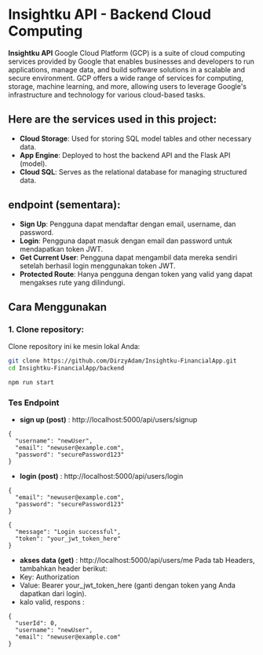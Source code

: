 # Insightku API - Backend Cloud Computing

**Insightku API** Google Cloud Platform (GCP) is a suite of cloud computing services provided by Google that enables businesses and developers to run applications, manage data, and build software solutions in a scalable and secure environment. GCP offers a wide range of services for computing, storage, machine learning, and more, allowing users to leverage Google's infrastructure and technology for various cloud-based tasks.

## Here are the services used in this project:

- **Cloud Storage**: Used for storing SQL model tables and other necessary data.
- **App Engine**: Deployed to host the backend API and the Flask API (model).
- **Cloud SQL**: Serves as the relational database for managing structured data.

## endpoint (sementara):
- **Sign Up**: Pengguna dapat mendaftar dengan email, username, dan password.
- **Login**: Pengguna dapat masuk dengan email dan password untuk mendapatkan token JWT.
- **Get Current User**: Pengguna dapat mengambil data mereka sendiri setelah berhasil login menggunakan token JWT.
- **Protected Route**: Hanya pengguna dengan token yang valid yang dapat mengakses rute yang dilindungi.


## Cara Menggunakan

### 1. Clone repository:
Clone repository ini ke mesin lokal Anda:
```bash
git clone https://github.com/DirzyAdam/Insightku-FinancialApp.git
cd Insightku-FinancialApp/backend
```

```bash
npm run start
```

### Tes Endpoint 
- **sign up (post)** : http://localhost:5000/api/users/signup
```
{
  "username": "newUser",
  "email": "newuser@example.com",
  "password": "securePassword123"
}
```
- **login (post)** : http://localhost:5000/api/users/login
```
{
  "email": "newuser@example.com",
  "password": "securePassword123"
}
```
```
{
  "message": "Login successful",
  "token": "your_jwt_token_here"
}
```
- **akses data (get)** : http://localhost:5000/api/users/me
Pada tab Headers, tambahkan header berikut:
- Key: Authorization
- Value: Bearer your_jwt_token_here (ganti dengan token yang Anda dapatkan dari login).
- kalo valid, respons :
```
{
  "userId": 0,
  "username": "newUser",
  "email": "newuser@example.com"
}
```
